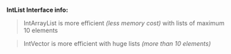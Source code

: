 **IntList Interface info:**

>IntArrayList is more efficient *(less memory cost)* with lists of maximum 10 elements

>IntVector is more efficient with huge lists *(more than 10 elements)*